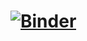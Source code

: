 # [![Binder](https://mybinder.org/badge_logo.svg)](https://mybinder.org/v2/git/https%3A%2F%2Fgithub.com%2Fabgacs%2FMEWALP_origin.git/main?labpath=MEWALP_main.ipynb)
